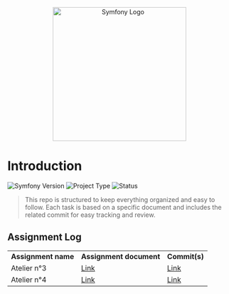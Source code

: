 <p align="center">
  <img src="https://symfony.com/logos/symfony_white_01.png" alt="Symfony Logo" width="300"/>
</p>

# Introduction
![Symfony Version](https://img.shields.io/badge/Symfony-6.4-purple?logo=symfony&logoColor=white)
![Project Type](https://img.shields.io/badge/Project-Academic-orange)
![Status](https://img.shields.io/badge/Status-In_Progress-brightgreen)
<br>

> This repo is structured to keep everything organized and easy to follow.
> Each task is based on a specific document and includes the related commit for easy tracking and review.

## Assignment Log

<table>
  <tr>
    <td><strong>Assignment name</strong></td>
    <td><strong>Assignment document</strong></td>
    <td><strong>Commit(s)</strong></td>
  </tr>
  <tr>
    <td>Atelier n°3</td>
    <td><a href="">Link</a></td>
    <td><a href="https://github.com/TiramisuAddict/Symfony-3A/tree/0121dc5795e1fd5dd435cbb97daf13f47e4f0ce7">Link</a></td>
  </tr>
  <tr>
    <td>Atelier n°4</td>
    <td><a href="https://github.com/TiramisuAddict/Symfony-3A/blob/2a944cef834d117077f917c7344d8386621bdac5/Documents/%5Batelier%203%5DTwig.docx">Link</a></td>
    <td><a href="https://github.com/TiramisuAddict/Symfony-3A/tree/7b286ae64e832fc79cb0fa02a5d35559d4c6996a#">Link</a></td>
  </tr>
</table>
